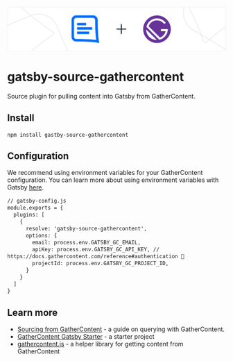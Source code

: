 !['GatherContent & Gatsby'](hero.png)

# gatsby-source-gathercontent

Source plugin for pulling content into Gatsby from GatherContent. 

## Install

```
npm install gastby-source-gathercontent 
```

## Configuration

We recommend using environment variables for your GatherContent configuration. You can learn more about using environment variables with Gatsby [here](https://www.gatsbyjs.com/docs/how-to/local-development/environment-variables/).

```
// gatsby-config.js
module.exports = {
  plugins: [
    {
      resolve: 'gatsby-source-gathercontent',
      options: {
        email: process.env.GATSBY_GC_EMAIL,
        apiKey: process.env.GATSBY_GC_API_KEY, // https://docs.gathercontent.com/reference#authentication 🔑
        projectId: process.env.GATSBY_GC_PROJECT_ID,
      }
    }
  ]
}
```

## Learn more

- [Sourcing from GatherContent](https://github.com/gathercontent/gatsby-source-gathercontent/blob/main/docs/sourcing-from-gathercontent.md) - a guide on querying with GatherContent.
- [GatherContent Gatsby Starter](https://github.com/gathercontent/gatsby-starter-gathercontent) - a starter project
- [gathercontent.js](https://github.com/gathercontent/gathercontent.js) - a helper library for getting content from GatherContent